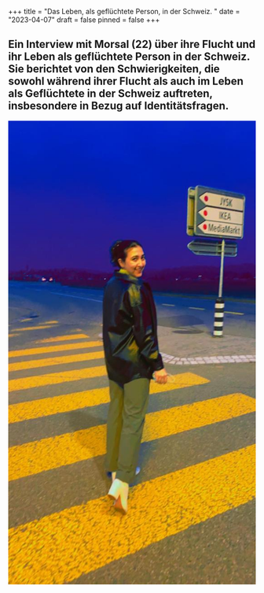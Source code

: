 +++
title = "Das Leben, als geflüchtete Person, in der Schweiz. "
date = "2023-04-07"
draft = false
pinned = false
+++
## Ein Interview mit Morsal (22) über ihre Flucht und ihr Leben als geflüchtete Person in der Schweiz. Sie berichtet von den Schwierigkeiten, die sowohl während ihrer Flucht als auch im Leben als Geflüchtete in der Schweiz auftreten, insbesondere in Bezug auf Identitätsfragen.

![Morsal (22) flüchtete 2015 in die Schweiz.](6c78ce4c-ce08-419e-9a3a-eb4464e138b0.jpg)